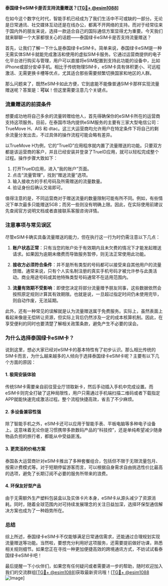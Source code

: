 **泰国绿卡eSIM卡是否支持流量赠送？[[TG💪+ @esim1088](https://t.me/s/esim1088)]**

在如今这个数字化时代，智能手机已经成为了我们生活中不可或缺的一部分。无论是日常通讯、社交媒体互动还是在线办公，都离不开网络的支持。而对于经常往来于国内外的朋友来说，选择一款适合自己的国际通信方案显得尤为重要。今天我们就来聊聊一个大家都很关心的话题——泰国绿卡eSIM卡是否支持流量赠送？

首先，让我们了解一下什么是泰国绿卡eSIM卡。简单来说，泰国绿卡eSIM是一种无需实体SIM卡就能完成激活和使用的虚拟SIM卡服务。它通过运营商提供的电子化平台进行购买与管理，用户可以直接将eSIM配置到支持此功能的设备中，比如iPhone或部分安卓手机。相比于传统物理SIM卡，eSIM卡具有体积更小、可远程激活、无需更换卡槽等优点，尤其适合那些需要频繁切换国家和地区的人群。

那么问题来了，既然eSIM卡如此方便，它到底能不能像普通SIM卡那样实现流量赠送呢？答案是：**可以**！但这里需要注意几个关键点。

### 流量赠送的前提条件

想要成功地将自己多余的流量转赠给他人，首先得确保你的eSIM卡所在的运营商支持这项服务。目前，在泰国市场内提供eSIM服务的主要有三家大型电信公司：TrueMove H、AIS 和 dtac。这三大运营商均允许用户在特定条件下将自己的剩余流量分发出去，不过具体的操作流程可能会略有差异。

以TrueMove H为例，它的“TrueID”应用程序就内置了流量赠送的功能。只要双方都是该运营商的客户，并且已经安装并登录了TrueID应用，就可以轻松完成整个过程。操作步骤大致如下：
1. 打开TrueID应用，进入“我的账户”页面。
2. 点击“流量管理”，找到“赠送流量”选项。
3. 输入接收方的手机号码及所需赠送的流量数量。
4. 验证身份后确认交易即可。

值得注意的是，不同运营商对于赠送流量的数量限制可能有所不同。例如，有些情况下单次最多只能赠送5GB；而另一些则没有明确上限。因此，在实际使用前建议先查阅官方说明文档或者直接联系客服咨询详情。

### 注意事项与常见误区

尽管eSIM卡确实具备流量赠送的能力，但在执行这一行为时仍需注意以下几点：

1. **账户状态正常**：只有当您的账户处于有效期内且未欠费的情况下才能发起赠送请求。如果因为逾期未缴费而导致服务暂停，则无法正常使用此功能。

2. **接收方必须符合条件**：并不是所有类型的号码都可以接受来自其他用户的流量馈赠。通常来说，只有个人实名制注册的真实手机号码才被允许参与此类活动。商业用途号码或其他特殊类型号码通常不在适用范围内。

3. **流量有效期不受影响**：即使您决定将部分流量赠予朋友同事，这些数据依然会按照原定规则计算其有效期限。也就是说，一旦超过指定时间仍未使用完毕，则自动作废，无法延期。

此外，还有一种常见的误解就是认为流量赠送属于免费服务。实际上，虽然表面上看起来像是无偿转让资源，但实际上背后仍然涉及一定的成本核算机制。因此，在享受便利的同时也要清楚了解相关政策条款，避免产生不必要的误会。

### 为什么选择泰国绿卡eSIM卡？

说到这里，想必大家已经对eSIM卡的基本特性有了初步认识。那么相比传统的SIM卡而言，为什么越来越多的人倾向于选择泰国绿卡eSIM卡呢？主要有以下几个方面的原因：

#### 1. 极简安装体验
传统SIM卡需要亲自前往营业厅领取新卡，然后手动插入手机中完成设置。而eSIM卡则完全打破了这种局限性，用户只需通过手机端扫描二维码或者下载指定APP就能快速完成激活过程。整个流程快捷高效，省去了不少麻烦。

#### 2. 多设备兼容性强
除了智能手机之外，eSIM卡还可以应用于智能手表、平板电脑等多种电子设备上。这意味着无论你是习惯携带多款数码产品的“科技控”，还是单纯希望减少随身物品负担的旅行者，都能从中受益匪浅。

#### 3. 更灵活的价格方案
泰国各大运营商针对eSIM卡推出了多种套餐组合，包括但不限于无限流量包月、按需计费模式等。对于短期停留游客而言，可以根据自身需求自由挑选性价比最高的选项，避免了长期订阅不必要的服务所带来的浪费。

#### 4. 环保友好型产品
由于无需额外生产塑料包装盒以及实体卡片本身，eSIM卡从源头减少了资源消耗。同时，随着全球范围内对可持续发展理念的关注日益加深，选择环保型通信解决方案也成为了一种趋势所在。

### 总结

综上所述，泰国绿卡eSIM卡不仅能够满足日常通信需求，还能通过合理规划实现流量赠送等功能。当然啦，要想充分利用好这项服务，还需要提前做好功课，熟悉相关规则细节。如果您正在寻找一种更加便捷高效的跨境通讯方式，不妨试试看泰国绿卡eSIM卡吧！

最后提醒一下小伙伴们，如果您有任何疑问或者需要进一步的帮助，随时欢迎加入我们的交流群组[[TG💪+ @esim1088](https://t.me/s/esim1088)]获取最新资讯哦！[[TG💪+ @esim1088](https://t.me/s/esim1088) ![Image](https://i.postimg.cc/4NQfJmqS/Snipaste-2025-05-13-00-14-12.png)]